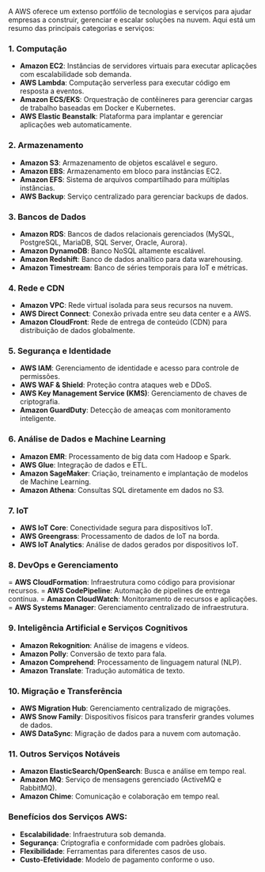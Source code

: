 A AWS oferece um extenso portfólio de tecnologias e serviços para ajudar empresas a construir, gerenciar e escalar soluções na nuvem. 
Aqui está um resumo das principais categorias e serviços:

### 1. Computação
- **Amazon EC2**: Instâncias de servidores virtuais para executar aplicações com escalabilidade sob demanda.
- **AWS Lambda**: Computação serverless para executar código em resposta a eventos.
- **Amazon ECS/EKS**: Orquestração de contêineres para gerenciar cargas de trabalho baseadas em Docker e Kubernetes.
- **AWS Elastic Beanstalk**: Plataforma para implantar e gerenciar aplicações web automaticamente.

### 2. Armazenamento
- **Amazon S3**: Armazenamento de objetos escalável e seguro.
- **Amazon EBS**: Armazenamento em bloco para instâncias EC2.
- **Amazon EFS**: Sistema de arquivos compartilhado para múltiplas instâncias.
- **AWS Backup**: Serviço centralizado para gerenciar backups de dados.

### 3. Bancos de Dados
- **Amazon RDS**: Bancos de dados relacionais gerenciados (MySQL, PostgreSQL, MariaDB, SQL Server, Oracle, Aurora).
- **Amazon DynamoDB**: Banco NoSQL altamente escalável.
- **Amazon Redshift**: Banco de dados analítico para data warehousing.
- **Amazon Timestream**: Banco de séries temporais para IoT e métricas.

### 4. Rede e CDN
- **Amazon VPC**: Rede virtual isolada para seus recursos na nuvem.
- **AWS Direct Connect**: Conexão privada entre seu data center e a AWS.
- **Amazon CloudFront**: Rede de entrega de conteúdo (CDN) para distribuição de dados globalmente.

### 5. Segurança e Identidade
- **AWS IAM**: Gerenciamento de identidade e acesso para controle de permissões.
- **AWS WAF & Shield**: Proteção contra ataques web e DDoS.
- **AWS Key Management Service (KMS)**: Gerenciamento de chaves de criptografia.
- **Amazon GuardDuty**: Detecção de ameaças com monitoramento inteligente.

### 6. Análise de Dados e Machine Learning
- **Amazon EMR**: Processamento de big data com Hadoop e Spark.
- **AWS Glue**: Integração de dados e ETL.
- **Amazon SageMaker**: Criação, treinamento e implantação de modelos de Machine Learning.
- **Amazon Athena**: Consultas SQL diretamente em dados no S3.

###  7. IoT
- **AWS IoT Core**: Conectividade segura para dispositivos IoT.
- **AWS Greengrass**: Processamento de dados de IoT na borda.
- **AWS IoT Analytics**: Análise de dados gerados por dispositivos IoT.

### 8. DevOps e Gerenciamento
= **AWS CloudFormation**: Infraestrutura como código para provisionar recursos.
= **AWS CodePipeline**: Automação de pipelines de entrega contínua.
= **Amazon CloudWatch**: Monitoramento de recursos e aplicações.
= **AWS Systems Manager**: Gerenciamento centralizado de infraestrutura.

### 9. Inteligência Artificial e Serviços Cognitivos
- **Amazon Rekognition**: Análise de imagens e vídeos.
- **Amazon Polly**: Conversão de texto para fala.
- **Amazon Comprehend**: Processamento de linguagem natural (NLP).
- **Amazon Translate**: Tradução automática de texto.

### 10. Migração e Transferência
- **AWS Migration Hub**: Gerenciamento centralizado de migrações.
- **AWS Snow Family**: Dispositivos físicos para transferir grandes volumes de dados.
- **AWS DataSync**: Migração de dados para a nuvem com automação.

### 11. Outros Serviços Notáveis
- **Amazon ElasticSearch/OpenSearch**: Busca e análise em tempo real.
- **Amazon MQ**: Serviço de mensagens gerenciado (ActiveMQ e RabbitMQ).
- **Amazon Chime**: Comunicação e colaboração em tempo real.


### Benefícios dos Serviços AWS:
- **Escalabilidade**: Infraestrutura sob demanda.
- **Segurança**: Criptografia e conformidade com padrões globais.
- **Flexibilidade**: Ferramentas para diferentes casos de uso.
- **Custo-Efetividade**: Modelo de pagamento conforme o uso.